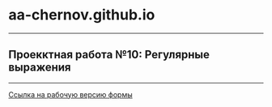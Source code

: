 # aa-chernov.github.io
______________________

## Проекктная работа №10: Регулярные выражения
______________________________________________

[Ссылка на рабочую версию формы](aa-chernov.github.io/validation)
